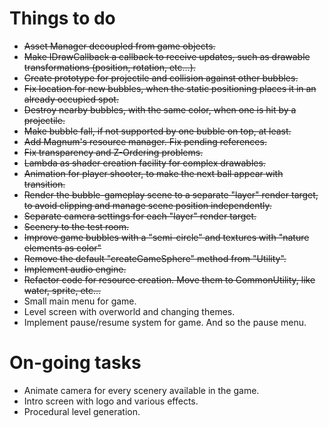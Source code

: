 # Things to do

- ~~Asset Manager decoupled from game objects.~~
- ~~Make IDrawCallback a callback to receive updates, such as drawable transformations (position, rotation, etc&#8230;).~~
- ~~Create prototype for projectile and collision against other bubbles.~~
- ~~Fix location for new bubbles, when the static positioning places it in an already occupied spot.~~
- ~~Destroy nearby bubbles, with the same color, when one is hit by a projectile.~~
- ~~Make bubble fall, if not supported by one bubble on top, at least.~~
- ~~Add Magnum's resource manager. Fix pending references.~~
- ~~Fix transparency and Z-Ordering problems.~~
- ~~Lambda as shader creation facility for complex drawables.~~
- ~~Animation for player shooter, to make the next ball appear with transition.~~
- ~~Render the bubble-gameplay scene to a separate "layer" render target, to avoid clipping and manage scene position independently.~~
- ~~Separate camera settings for each "layer" render target.~~
- ~~Scenery to the test room.~~
- ~~Improve game bubbles with a "semi-circle" and textures with "nature elements as color"~~
- ~~Remove the default "createGameSphere" method from "Utility".~~
- ~~Implement audio engine.~~
- ~~Refactor code for resource creation. Move them to CommonUtility, like water, sprite, etc...~~
- Small main menu for game.
- Level screen with overworld and changing themes.
- Implement pause/resume system for game. And so the pause menu.

# On-going tasks

- Animate camera for every scenery available in the game.
- Intro screen with logo and various effects.
- Procedural level generation.